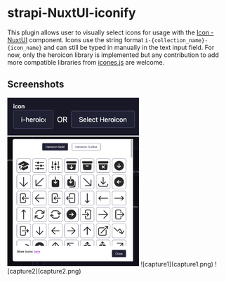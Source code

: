 # strapi-NuxtUI-iconify
This plugin allows user to visually select icons for usage with the [Icon - NuxtUI](https://ui.nuxt.com/components/icon) component. Icons use the string format `i-{collection_name}-{icon_name}` and can still be typed in manually in the text input field. For now, only the heroicon library is implemented but any contribution to add more compatible libraries from [icones.js](https://icones.js.org/) are welcome.

## Screenshots

<img src="capture1.png" alt="screenshot 1" width="300"/>
<img src="capture2.png" alt="screenshot 2" width="300"/>
![capture1](capture1.png)
![capture2](capture2.png)
